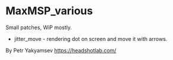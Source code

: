 # MaxMSP_various
Small patches, WiP mostly.

- jitter_move - rendering dot on screen and move it with arrows.

By Petr Yakyamsev
https://headshotlab.com/
